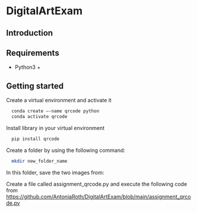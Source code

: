 # DigitalArtExam

## Introduction 

## Requirements
- Python3 +

## Getting started

Create a virtual environment and activate it 
```bash 
  conda create –-name qrcode python
  conda activate qrcode
```

Install library in your virtual environment
```bash
  pip install qrcode
```
Create a folder by using the following command:
```bash
  mkdir new_folder_name
```
In this folder, save the two images from: 

Create a file called assignment_qrcode.py and execute the following code from https://github.com/AntoniaRoth/DigitalArtExam/blob/main/assignment_qrcode.py


